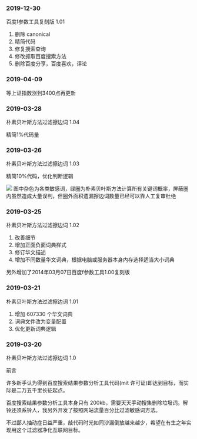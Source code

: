 ### 2019-12-30

百度f参数工具复刻版 1.01

1. 删除 canonical
2. 精简代码
3. 修复搜索查询
4. 修改抓取百度搜索方法
5. 删除百度分享，百度喜欢，评论

### 2019-04-09

等上证指数涨到3400点再更新

### 2019-03-28

朴素贝叶斯方法过滤擦边词 1.04

精简1%代码量

### 2019-03-26

朴素贝叶斯方法过滤擦边词 1.03

精简10%代码，优化判断逻辑

<img src="https://raw.githubusercontent.com/ausdruck/native-bayesian/master/scatter.jpg">
图中杂色为各类敏感词，绿圈为朴素贝叶斯方法计算所有关键词概率，屏蔽圈内虽然造成大量误判，但圈外面积遗漏擦边词数量已经可以靠人工复审杜绝

### 2019-03-25

朴素贝叶斯方法过滤擦边词 1.02

1. 改善细节
2. 增加正面负面词典样式
3. 修订华文描述
4. 增加不同数量华文词典，根据电脑或服务器本身内存选择适当大小词典

另外增加了2014年03月07日百度f参数工具1.00复刻版

### 2019-03-21

朴素贝叶斯方法过滤擦边词 1.01

1. 增加 607330 个华文词典
2. 词典文件改为变量配置
3. 优化更新词典逻辑

### 2019-03-20

朴素贝叶斯方法过滤擦边词 1.0

前言

许多新手认为得到百度搜索结果参数分析工具代码(mit 许可证)即达到目标，而实际是二万五千里长征起点。

百度搜索结果参数分析工具本身只有 200kb，需要天天手动搜集删除垃圾词。解铃还须系铃人，我另外开发了按照网站流量百分比过滤敏感词方法。

不过鄙人抽动症日益严重，敲代码时光如同沙漏倒放越来越少，希望在有生之年实现用这个过滤器净化互联网目标。
